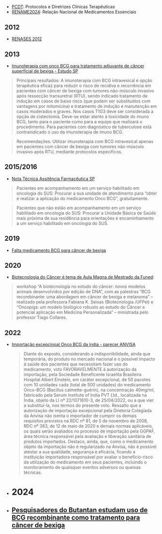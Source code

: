 ##

- [PCDT](https://www.gov.br/saude/pt-br/assuntos/pcdt): Protocolos e Diretrizes Clínicas Terapêuticas
- [RENAME2024](https://bvsms.saude.gov.br/bvs/publicacoes/relacao_nacional_medicamentos_2024.pdf): Relação Nacional de Medicamentos Essenciais

## 2012
- [RENASES 2012](https://bvsms.saude.gov.br/bvs/publicacoes/relacao_nacional_acoes_saude.pdf)

## 2013

- [Imunoterapia com onco BCG para tratamento adjuvante de câncer superficial de bexiga - Estudo SP](https://www.saude.sp.gov.br/resources/instituto-de-saude/homepage/nucleos/nucleo-de-analise-e-projetos-de-avaliacao-de-tecnologias-de-saude/ptc_onco_bcg_com_capa.pdf)

> Principais resultados: A imunoterapia com BCG intravesical é opção terapêutica eficaz para reduzir o risco de recidiva e recorrência em pacientes com câncer de bexiga com tumores não-músculo invasivo após ressecção transuretral (RTU), sendo indicado
tratamento de indução em casos de baixo risco (que podem ser substituídos com vantagens por mitomicina) e tratamento de indução e manutenção em casos moderados e graves. Nos casos T1G3 deve ser considerada a opção de cistectomia. Deve-se estar atento à toxicidade do imuno BCG, tanto para o paciente como para a equipe que realizará o procedimento. Para pacientes com diagnóstico de tuberculose está contraindicado o uso da imunoterapia de imuno BCG.

> Recomendações: Utilizar imunoterapia com BCG intravesical apenas em pacientes com câncer de bexiga com tumores não-músculo invasivo após RTU, mediante protocolos específicos.

## 2015/2016

- [Nota Técnica Assitência Farmacêutica SP](https://www.saude.sp.gov.br/resources/ses/perfil/gestor/assistencia-farmaceutica/notas-tecnicas/nota_tecnica_06_assist_farm_2015_2v.pdf)

> Pacientes em acompanhamento em um serviço habilitado em oncologia do SUS: Procurar a sua unidade de atendimento para “obter e realizar a aplicação do medicamento Onco BCG”, gratuitamente.

> Pacientes que não estão em acompanhamento em um serviço habilitado em oncologia do SUS: Procurar a Unidade Básica de Saúde mais próxima de sua residência para orientações e encaminhamento a um serviço habilitado em oncologia do SUS.


## 2019

- [Falta medicamento BCG para câncer de bexiga](https://www.bbc.com/portuguese/brasil-50243246#:~:text=%22Me%20informaram%20que%20ele%20s%C3%B3,que%20acabou%20paralisando%20sua%20produ%C3%A7%C3%A3o.&text=Segundo%20a%20Anvisa%2C%20a%20interdi%C3%A7%C3%A3o,no%20primeiro%20trimestre%20de%202020.)

## 2020

- [Biotecnologia do Câncer é tema de Aula Magna de Mestrado da Funed](https://www.saude.mg.gov.br/noticias/biotecnologia-do-cancer-e-tema-de-aula-magna-de-mestrado-da-funed/):

 > workshop “A biotecnologia no estudo do câncer: novos modelos animais desenvolvidos por edição de DNA”, com as palestras “BCG recombinante: uma abordagem em câncer de bexiga e melanoma” – realizado pela professora Fabiana K. Seixas (Biotecnologia /UFPel) e “Oncopigs: um modelo biológico robusto ao estudo do Câncer e potencial aplicação em Medicina Personalizada” – ministrada pelo professor Tiago Collares.

## 2022

- [Importação excepcinoal Onco BCG da ìndia - parecer ANVISA](https://www.gov.br/anvisa/pt-br/composicao/diretoria-colegiada/reunioes-da-diretoria/votos-dos-circuitos-deliberativos-1/2022/cd-602-2022-voto.pdf)

  > Diante do exposto, considerando a indisponibilidade, ainda que temporária, do produto no mercado nacional e o possível impacto à saúde dos pacientes que necessitam
fazer uso do medicamento, voto FAVORAVELMENTE à autorização da importação, pela Sociedade Beneficente Israelita Brasileira Hospital Albert Einstein, em
caráter excepcional, de 50 pacotes com 10 unidades cada (total de 500 unidades) do medicamento Onco-BCG (Bacillus calmette-guérin), na concentração 40mg/ml, fabricado
pela Serum Institute of India PVT Ltd., localizada na Índia, objeto da LI nº 22/1071610-3, de 25/04/2022, ou a que vier a substituí-la, nos termos do presente voto.
Ressalto que a autorização de importação excepcional pela Diretoria Colegiada da Anvisa não isenta o importador de cumprir os demais requisitos previstos na RDC nº 81, de
5 de novembro de 2008, RDC nº 383, de 12 de maio de 2020 e demais normas aplicáveis, os quais serão avaliados no processo de importação pela GGPAF, área técnica responsável pela
avaliação e liberação sanitária de produtos importados.
  > Destaco, ainda, que, como o medicamento objeto da importação não é regularizado na Anvisa, não é possível atestar a sua qualidade, segurança e eficácia, ficando a instituição importadora responsável por avaliar o benefício-risco da utilização do medicamento em seus pacientes, incluindo o monitoramento de quaisquer eventos adversos ou queixas técnicas.



- # 2024
  
- [Pesquisadores do Butantan estudam uso de BCG recombinante como tratamento para câncer de bexiga](https://butantan.gov.br/noticias/pesquisadores-do-butantan-estudam-uso-de-bcg-recombinante-como-tratamento-para-cancer-de-bexiga#:~:text=O%20tratamento%20consiste%20em%20cirurgia,de%20um%20cateter%20na%20uretra.)
  - 

